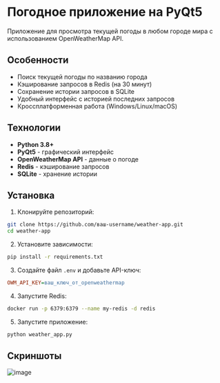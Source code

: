 
# Погодное приложение на PyQt5

Приложение для просмотра текущей погоды в любом городе мира с использованием OpenWeatherMap API.

## Особенности

- Поиск текущей погоды по названию города
- Кэширование запросов в Redis (на 30 минут)
- Сохранение истории запросов в SQLite
- Удобный интерфейс с историей последних запросов
- Кроссплатформенная работа (Windows/Linux/macOS)

## Технологии

- **Python 3.8+**
- **PyQt5** - графический интерфейс
- **OpenWeatherMap API** - данные о погоде
- **Redis** - кэширование запросов
- **SQLite** - хранение истории

## Установка

1. Клонируйте репозиторий:
```bash
git clone https://github.com/ваш-username/weather-app.git
cd weather-app
```

2. Установите зависимости:
```bash
pip install -r requirements.txt
```

3. Создайте файл `.env` и добавьте API-ключ:
```ini
OWM_API_KEY=ваш_ключ_от_openweathermap
```

4. Запустите Redis:
```bash
docker run -p 6379:6379 --name my-redis -d redis
```

5. Запустите приложение:
```bash
python weather_app.py
```

## Скриншоты
![image](https://github.com/user-attachments/assets/cc77a472-8f76-4558-80b0-a977d3823fe7)


